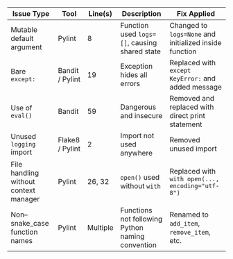 | Issue Type                            | Tool            | Line(s)  | Description                                      | Fix Applied                                            |
| ------------------------------------- | --------------- | -------- | ------------------------------------------------ | ------------------------------------------------------ |
| Mutable default argument              | Pylint          | 8        | Function used `logs=[]`, causing shared state    | Changed to `logs=None` and initialized inside function |
| Bare `except:`                        | Bandit / Pylint | 19       | Exception hides all errors                       | Replaced with `except KeyError:` and added message     |
| Use of `eval()`                       | Bandit          | 59       | Dangerous and insecure                           | Removed and replaced with direct print statement       |
| Unused `logging` import               | Flake8 / Pylint | 2        | Import not used anywhere                         | Removed unused import                                  |
| File handling without context manager | Pylint          | 26, 32   | `open()` used without `with`                     | Replaced with `with open(..., encoding="utf-8")`       |
| Non–snake_case function names         | Pylint          | Multiple | Functions not following Python naming convention | Renamed to `add_item`, `remove_item`, etc.             |
